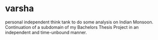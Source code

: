 # varsha
personal independent think tank to do some analysis on Indian Monsoon. Continuation of a subdomain of my Bachelors Thesis Project in an independent and time-unbound manner.
